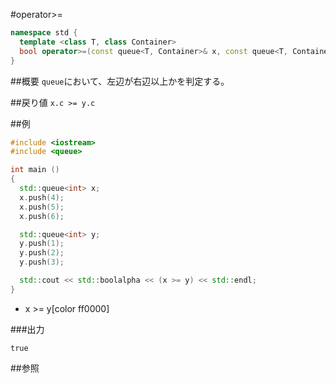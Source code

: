 #operator>=
```cpp
namespace std {
  template <class T, class Container>
  bool operator>=(const queue<T, Container>& x, const queue<T, Container>& y);
}
```

##概要
`queue`において、左辺が右辺以上かを判定する。


##戻り値
`x.c >= y.c`


##例
```cpp
#include <iostream>
#include <queue>

int main ()
{
  std::queue<int> x;
  x.push(4);
  x.push(5);
  x.push(6);

  std::queue<int> y;
  y.push(1);
  y.push(2);
  y.push(3);

  std::cout << std::boolalpha << (x >= y) << std::endl;
}
```
* x >= y[color ff0000]

###出力
```
true
```

##参照


